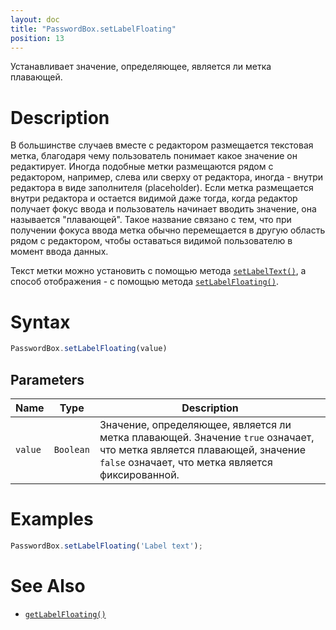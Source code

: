```yaml
---
layout: doc
title: "PasswordBox.setLabelFloating"
position: 13
---
```


Устанавливает значение, определяющее, является ли метка плавающей.

# Description

В большинстве случаев вместе с редактором размещается текстовая метка, благодаря чему пользователь
понимает какое значение он редактирует. Иногда подобные метки размещаются рядом с редактором,
например, слева или сверху от редактора, иногда - внутри редактора в виде заполнителя (placeholder).
Если метка размещается внутри редактора и остается видимой даже тогда, когда редактор получает фокус
ввода и пользователь начинает вводить значение, она называется "плавающей". Такое название связано с
тем, что при получении фокуса ввода метка обычно перемещается в другую область рядом с редактором,
чтобы оставаться видимой пользователю в момент ввода данных.

Текст метки можно установить с помощью метода [`setLabelText()`](../PasswordBox.setLabelText/), а
способ отображения - с помощью метода [`setLabelFloating()`](../PasswordBox.setLabelFloating/).

# Syntax

```js
PasswordBox.setLabelFloating(value)
```

## Parameters

|Name|Type|Description|
|----|----|-----------|
|`value`|`Boolean`|Значение, определяющее, является ли метка плавающей. Значение `true` означает, что метка является плавающей, значение `false` означает, что метка является фиксированной.|

# Examples

```js
PasswordBox.setLabelFloating('Label text');
```

# See Also

* [`getLabelFloating()`](../PasswordBox.getLabelFloating/)

